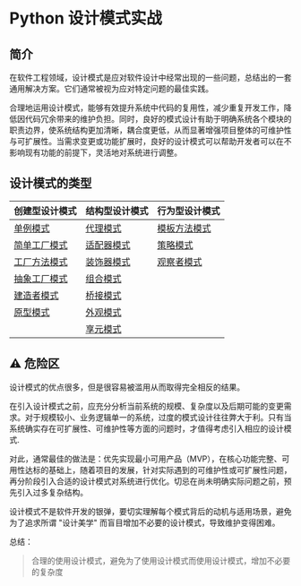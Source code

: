 # Python 设计模式实战

## 简介

在软件工程领域，设计模式是应对软件设计中经常出现的一些问题，总结出的一套通用解决方案。它们通常被视为应对特定问题的最佳实践。

合理地运用设计模式，能够有效提升系统中代码的复用性，减少重复开发工作，降低因代码冗余带来的维护负担。同时，良好的模式设计有助于明确系统各个模块的职责边界，使系统结构更加清晰，耦合度更低，从而显著增强项目整体的可维护性与可扩展性。当需求变更或功能扩展时，良好的设计模式可以帮助开发者可以在不影响现有功能的前提下，灵活地对系统进行调整。


## 设计模式的类型

| **创建型设计模式**                                   | **结构型设计模式**                          | **行为型设计模式**                                   |
| :--------------------------------------------------- | :------------------------------------------ | :--------------------------------------------------- |
| [单例模式](examples/creational/singleton)            | [代理模式](examples/structural/proxy/)      | [模板方法模式](examples/structural/template_method/) |
| [简单工厂模式](examples/creational/sample_factory)   | [适配器模式](examples/structural/adapter/)  | [策略模式](examples/structural/strategy/)            |
| [工厂方法模式](examples/creational/factory)          | [装饰器模式](examples/structural/decorator) | [观察者模式](examples/structural/observers/)         |
| [抽象工厂模式](examples/creational/abstract_factory) | [组合模式](examples/structural/composite)   |                                                      |
| [建造者模式](examples/creational/builder)            | [桥接模式](examples/structural/bridge)      |                                                      |
| [原型模式](examples/creational/prototype)            | [外观模式](examples/structural/facade)      |                                                      |
|                                                      | [享元模式](examples/structural/flyweight)   |                                                      |

## ⚠️ 危险区


设计模式的优点很多，但是很容易被滥用从而取得完全相反的结果。

在引入设计模式之前，应充分分析当前系统的规模、复杂度以及后期可能的变更需求。对于规模较小、业务逻辑单一的系统，过度的模式设计往往弊大于利。只有当系统确实存在可扩展性、可维护性等方面的问题时，才值得考虑引入相应的设计模式.

对此，通常最佳的做法是：优先实现最小可用产品（MVP），在核心功能完整、可用性达标的基础上，随着项目的发展，针对实际遇到的可维护性或可扩展性问题，再分阶段引入合适的设计模式对系统进行优化。切忌在尚未明确实际问题之前，预先引入过多复杂结构。

设计模式不是软件开发的银弹，要切实理解每个模式背后的动机与适用场景，避免为了追求所谓 "设计美学" 而盲目增加不必要的设计模式，导致维护变得困难。

总结：

> 合理的使用设计模式，避免为了使用设计模式而使用设计模式，增加不必要的复杂度